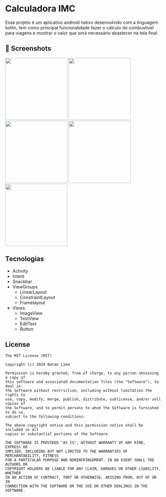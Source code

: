 # Calculadora IMC
Esse projeto é um aplicativo android nativo desenvolvido com a linguagem kotlin, tem como principal funcionalidade fazer o cálculo de combustivel para viagens e mostrar o valor que será necessário abastecer na tela final.

## :camera_flash: Screenshots
<!-- You can add more screenshots here if you like -->
<img src="https://github.com/user-attachments/assets/b1f36713-aaea-4f17-bd38-99656dfdf78f" width="200"/> <img src="https://github.com/user-attachments/assets/d5782d52-24c0-4fb4-8430-1be74c1c9040" width="200"/> <img src="https://github.com/user-attachments/assets/ecd94acc-d006-466b-b867-bd8aab652269" width="200"/> <img src="https://github.com/user-attachments/assets/75a1611a-3e55-4e63-8996-4b04b30da6dc" width="200"/> <img src="https://github.com/user-attachments/assets/99a448aa-e46e-47b3-81a1-e99815b0a22b" width="200"/>

## Tecnologias
- Activity
- Intent
- Snackbar
- ViewGroups
  - LinearLayout
  - ConstraintLayout
  - Framelayout
- Views
  - ImageView
  - TextView
  - EditText
  - Button


## License
```
The MIT License (MIT)

Copyright (c) 2024 Natan Lima

Permission is hereby granted, free of charge, to any person obtaining a copy of
this software and associated documentation files (the "Software"), to deal in
the Software without restriction, including without limitation the rights to
use, copy, modify, merge, publish, distribute, sublicense, and/or sell copies of
the Software, and to permit persons to whom the Software is furnished to do so,
subject to the following conditions:

The above copyright notice and this permission notice shall be included in all
copies or substantial portions of the Software.

THE SOFTWARE IS PROVIDED "AS IS", WITHOUT WARRANTY OF ANY KIND, EXPRESS OR
IMPLIED, INCLUDING BUT NOT LIMITED TO THE WARRANTIES OF MERCHANTABILITY, FITNESS
FOR A PARTICULAR PURPOSE AND NONINFRINGEMENT. IN NO EVENT SHALL THE AUTHORS OR
COPYRIGHT HOLDERS BE LIABLE FOR ANY CLAIM, DAMAGES OR OTHER LIABILITY, WHETHER
IN AN ACTION OF CONTRACT, TORT OR OTHERWISE, ARISING FROM, OUT OF OR IN
CONNECTION WITH THE SOFTWARE OR THE USE OR OTHER DEALINGS IN THE SOFTWARE.
```
